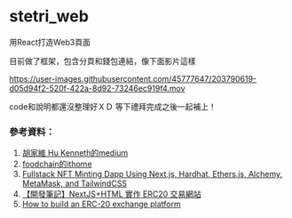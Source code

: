 # stetri_web

用React打造Web3頁面


目前做了框架，包含分頁和錢包連結，像下面影片這樣

https://user-images.githubusercontent.com/45777647/203790619-d05d94f2-520f-422a-8d92-73246ec919f4.mov

code和說明都還沒整理好ＸＤ
等下禮拜完成之後一起補上！



### 參考資料：
1. [胡家維 Hu Kenneth的medium](https://medium.com/my-blockchain-development-daily-journey/%E4%BD%BF%E7%94%A8-web3-js-%E5%B0%87-react-%E7%B6%B2%E7%AB%99%E9%9B%86%E6%88%90%E5%88%B0%E4%BB%A5%E5%A4%AA%E5%9D%8A%E7%B6%B2%E7%B5%A1-%E6%A1%88%E4%BE%8B%E7%A0%94%E7%A9%B6-nft-minting-%E7%B6%B2%E7%AB%99-786905c15c7c)
2. [foodchain的ithome](https://ithelp.ithome.com.tw/m/articles/10296218)
3. [Fullstack NFT Minting Dapp Using Next.js, Hardhat, Ethers.js, Alchemy, MetaMask, and TailwindCSS](https://javascript.plainenglish.io/fullstack-nft-minting-dapp-using-next-js-hardhat-ethers-js-alchemy-metamask-and-tailwindcss-145e0ef41d26)
4. [【開發筆記】NextJS+HTML 實作 ERC20 交易網站](https://medium.com/@anitahhl/%E9%96%8B%E7%99%BC%E7%AD%86%E8%A8%98-nextjs-html-%E5%AF%A6%E4%BD%9C-erc20-%E4%BA%A4%E6%98%93%E7%B6%B2%E7%AB%99-1f75a674a0bc)
5. [How to build an ERC-20 exchange platform](https://blog.logrocket.com/build-erc-20-exchange-platform/)


